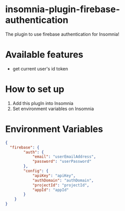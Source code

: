 # insomnia-plugin-firebase-authentication
The plugin to use firebase authentication for Insomnia!

# Available features
* get current user's id token

# How to set up
1. Add this plugIn into Insomnia 
2. Set environment variables on Insomnia

# Environment Variables
``` json
{
  "firebase": {
		"auth": {
			"email": "userEmailAddress",
			"password": "userPassword"
		},
		"config": {
			"apiKey": "apiKey",
			"authDomain": "authDomain",
			"projectId": "projectId",
			"appId": "appId"
		}
	}
}
```
